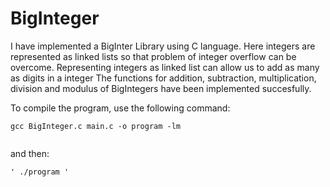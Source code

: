 # BigInteger
I have implemented a BigInter Library using C language. Here integers are represented as linked lists so that problem of integer overflow can be overcome. 
Representing integers as linked list can allow us to add as many as digits in a integer
The functions for addition, subtraction, multiplication, division and modulus of BigIntegers have been implemented succesfully.


To compile the program, use the following command:
```
gcc BigInteger.c main.c -o program -lm


```
and then:
```
' ./program '

```

